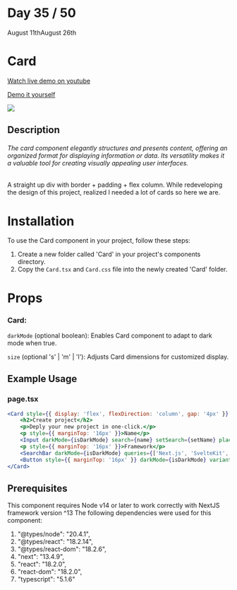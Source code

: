 # Day 35 / 50

August 11thAugust 26th

# Card
<a href="https://www.youtube.com/watch?v=CQMOWi0HVhQ" target="_blank">Watch live demo on youtube</a>

<a href="https:/ / 50daysofcomponents.netlify.app/Card" target="_blank">Demo it yourself</a>

<a href="https:/ / 50daysofcomponents.netlify.app/Card" target="_blank"><img src="https://cdn.discordapp.com/attachments/715319623637270638/1139675213106262037/image.png"/></a>  

## Description 

###### The card component elegantly structures and presents content, offering an organized format for displaying information or data. Its versatility makes it a valuable tool for creating visually appealing user interfaces.

A straight up div with border + padding + flex column. While redeveloping the design of this project, realized I needed a lot of cards so here we are. 

# Installation 

To use the Card component in your project, follow these steps:

1. Create a new folder called 'Card' in your project's components directory.
2. Copy the `Card.tsx` and `Card.css` file into the newly created 'Card' folder.

# Props 
### Card:
`darkMode` (optional boolean): Enables Card component to adapt to dark mode when true.

`size` (optional 's' | 'm' | 'l'): Adjusts Card dimensions for customized display.

## Example Usage
### page.tsx
```jsx
<Card style={{ display: 'flex', flexDirection: 'column', gap: '4px' }} darkMode={isDarkMode}>
    <h2>Create project</h2>
    <p>Deply your new project in one-click.</p>
    <p style={{ marginTop: '16px' }}>Name</p>
    <Input darkMode={isDarkMode} search={name} setSearch={setName} placeHolder='Name of your project' />
    <p style={{ marginTop: '16px' }}>Framework</p>
    <SearchBar darkMode={isDarkMode} queries={['Next.js', 'SvelteKit', 'Vue.js', 'Nuxt.js']} />
    <Button style={{ marginTop: '16px' }} darkMode={isDarkMode} variant='primary' text='Submit' />
</Card>
```

## Prerequisites
This component requires Node v14 or later to work correctly with NextJS framework version ^13
The following dependencies were used for this component:
1. "@types/node": "20.4.1",
2. "@types/react": "18.2.14",
3. "@types/react-dom": "18.2.6",
4. "next": "13.4.9",
5. "react": "18.2.0",
6. "react-dom": "18.2.0",
7. "typescript": "5.1.6"

